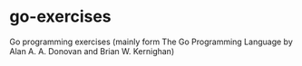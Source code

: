 # go-exercises
Go programming exercises (mainly form The Go Programming Language by Alan A. A. Donovan and Brian W. Kernighan)
